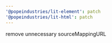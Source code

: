 ```yaml
---
'@popeindustries/lit-element': patch
'@popeindustries/lit-html': patch
---
```


remove unnecessary sourceMappingURL
